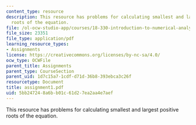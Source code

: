 ```yaml
---
content_type: resource
description: This resource has problems for calculating smallest and largest positive
  roots of the equation.
file: /ol-ocw-studio-app/courses/18-330-introduction-to-numerical-analysis-spring-2004/5bb247248a6bb01c61d27ea2aa4e7aef_assignment1.pdf
file_size: 23351
file_type: application/pdf
learning_resource_types:
- Assignments
license: https://creativecommons.org/licenses/by-nc-sa/4.0/
ocw_type: OCWFile
parent_title: Assignments
parent_type: CourseSection
parent_uid: 1d7c15a7-1cdf-d71d-36b8-393ebca3c26f
resourcetype: Document
title: assignment1.pdf
uid: 5bb24724-8a6b-b01c-61d2-7ea2aa4e7aef
---
```

This resource has problems for calculating smallest and largest positive roots of the equation.